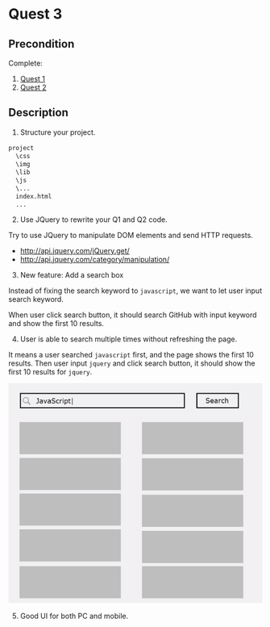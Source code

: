 # Quest 3

## Precondition

Complete:

1. [Quest 1](../Q1)
1. [Quest 2](../Q2)

## Description

1. Structure your project.

  ```text
  project
    \css
    \img
    \lib
    \js
    \...
    index.html
    ...
  ```

2. Use JQuery to rewrite your Q1 and Q2 code.

  Try to use JQuery to manipulate DOM elements and send HTTP requests.

  * http://api.jquery.com/jQuery.get/
  * http://api.jquery.com/category/manipulation/

3. New feature: Add a search box

  Instead of fixing the search keyword to `javascript`, we want to let
  user input search keyword.

  When user click search button, it should search GitHub with input
  keyword and show the first 10 results.

4. User is able to search multiple times without refreshing the page.

  It means a user searched `javascript` first, and the page shows the
  first 10 results. Then user input `jquery` and click search button,
  it should show the first 10 results for `jquery`.

  ![Search](./search.jpg)

5. Good UI for both PC and mobile.
